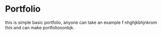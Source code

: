 # Portfolio
this is simple basic portfolio, anyone can take an example f nhghjkbhjnkrom this and can make portfoliooonbjk.
